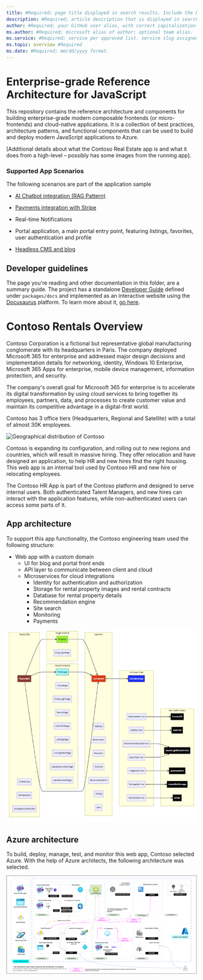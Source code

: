 ```yaml
---
title: #Required; page title displayed in search results. Include the brand.
description: #Required; article description that is displayed in search results.
author: #Required; your GitHub user alias, with correct capitalization.
ms.author: #Required; microsoft alias of author; optional team alias.
ms.service: #Required; service per approved list. service slug assigned to your service by ACOM.
ms.topic: overview #Required
ms.date: #Required; mm/dd/yyyy format.
---
```


# Enterprise-grade Reference Architecture for JavaScript


This repository contains the reference architecture and components for building enterprise-grade modern composable frontends (or micro-frontends) and cloud-native applications. It is a collection of best practices, architecture patterns, and functional components that can be used to build and deploy modern JavaScript applications to Azure.

[Additional details about what the Contoso Real Estate app is and what it does from a high-level – possibly has some images from the running app].

### Supported App Scenarios

The following scenarios are part of the application sample

- [AI Chatbot integration (RAG Pattern)](./chatbot-integration-scenario.md)

- [Payments integration with Stripe](./payments-service-scenario.md)

- Real-time Notifications 

- Portal application, a main portal entry point, featuring listings, favorites, user authentication and profile

- [Headless CMS and blog](./blog-scenario.md)

## Developer guidelines

The page you're reading and other documentation in this folder, are a summary guide. The project has a standalone [Developer Guide](./packages/docs/website/README.md) defined under `packages/docs` and implemented as an interactive website using the [Docusaurus](https://docusaurus.io) platform. To learn more about it, [go here](./packages/docs/website/developer-guidelines.md).

# Contoso Rentals Overview

Contoso Corporation is a fictional but representative global manufacturing conglomerate with its headquarters in Paris. The company deployed Microsoft 365 for enterprise and addressed major design decisions and implementation details for networking, identity, Windows 10 Enterprise, Microsoft 365 Apps for enterprise, mobile device management, information protection, and security.

The company's overall goal for Microsoft 365 for enterprise is to accelerate its digital transformation by using cloud services to bring together its employees, partners, data, and processes to create customer value and maintain its competitive advantage in a digital-first world.

Contoso has 3 office tiers (Headquarters, Regional and Satellite) with a total of almost 30K employees.

![Geographical distribution of Contoso](./media/contoso-world-wide.png)

Contoso is expanding its configuration, and rolling out to new regions and countries, which will result in massive hiring. They offer relocation and have designed an application, to help HR and new hires find the right housing. This web app is an internal tool used by Contoso HR and new hire or relocating employees.

The Contoso HR App is part of the Contoso platform and designed to serve internal users. Both authenticated Talent Managers, and new hires can interact with the application features, while non-authenticated users can access some parts of it.

## App architecture

To support this app functionality, the Contoso engineering team used the following structure:

- Web app with a custom domain
  - UI for blog and portal front ends
  - API layer to communicate between client and cloud
  - Microservices for cloud integrations
    - Identity for authentication and authorization
    - Storage for rental property images and rental contracts
    - Database for rental property details
    - Recommendation engine
    - Site search
    - Monitoring
    - Payments

![](../assets/diagrams/block-architecture.png)

## Azure architecture

To build, deploy, manage, test, and monitor this web app, Contoso selected Azure. With the help of Azure architects, the following architecture was selected.

![](../assets/diagrams/e2e-full-horizontal.drawio.png)



